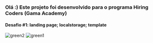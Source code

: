 ### Olá :) Este projeto foi desenvolvido para o programa Hiring Coders (Gama Academy)
#### Desafio #1: landing page; localstorage; template
![green2](https://user-images.githubusercontent.com/72772467/126078806-c67d555f-96b4-49f0-a927-a9fd5f32aa1e.png)
![green1](https://user-images.githubusercontent.com/72772467/126078809-de7e06eb-9370-494b-989f-7e21e0e04606.png)



